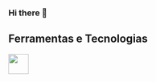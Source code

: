 ### Hi there 👋

## Ferramentas e Tecnologias

<img src="https://cdn.jsdelivr.net/gh/devicons/devicon/icons/html5/html5-original-wordmark.svg"  width="40" height="40" />
          

           
          
            

